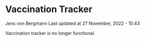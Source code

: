 Vaccination Tracker
================
Jens von Bergmann
Last updated at 27 November, 2022 - 15:43

Vaccination tracker is no longer functional.

